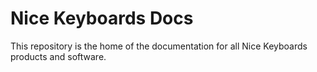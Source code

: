 # Nice Keyboards Docs

This repository is the home of the documentation for all Nice Keyboards products and software.
